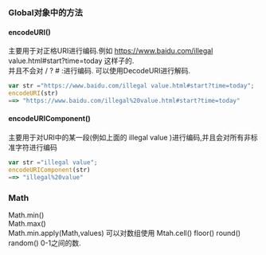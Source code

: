 ### Global对象中的方法 
#### encodeURI()
主要用于对正格URI进行编码.例如 https://www.baidu.com/illegal value.html#start?time=today 这样子的.  
并且不会对 / ? # :进行编码. 可以使用DecodeURI进行解码.
```js
var str ="https://www.baidu.com/illegal value.html#start?time=today";
encodeURI(str)
==> "https://www.baidu.com/illegal%20value.html#start?time=today"
```
#### encodeURIComponent()
主要用于对URI中的某一段(例如上面的 illegal value )进行编码,并且会对所有非标准字符进行编码
```js
var str ="illegal value";
encodeURIComponent(str)
==> "illegal%20value"
```
### Math
Math.min()  
Math.max()  
Math.min.apply(Math,values) 可以对数组使用
Mtah.cell() floor() round()  
random() 0-1之间的数.
